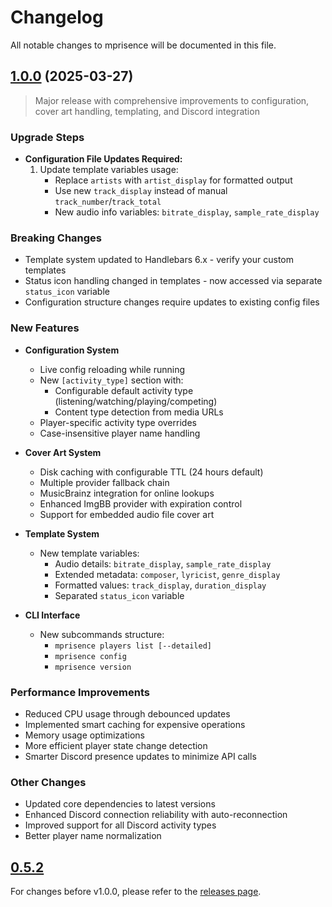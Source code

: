 # Changelog

All notable changes to mprisence will be documented in this file.

## [1.0.0](https://github.com/lazykern/mprisence/compare/v0.5.2...v1.0.0) (2025-03-27)

> Major release with comprehensive improvements to configuration, cover art handling, templating, and Discord integration

### Upgrade Steps
* **Configuration File Updates Required:**
  1. Update template variables usage:
     - Replace `artists` with `artist_display` for formatted output
     - Use new `track_display` instead of manual `track_number`/`track_total`
     - New audio info variables: `bitrate_display`, `sample_rate_display`

### Breaking Changes
* Template system updated to Handlebars 6.x - verify your custom templates
* Status icon handling changed in templates - now accessed via separate `status_icon` variable
* Configuration structure changes require updates to existing config files

### New Features
* **Configuration System**
  - Live config reloading while running
  - New `[activity_type]` section with:
    - Configurable default activity type (listening/watching/playing/competing)
    - Content type detection from media URLs
  - Player-specific activity type overrides
  - Case-insensitive player name handling

* **Cover Art System**
  - Disk caching with configurable TTL (24 hours default)
  - Multiple provider fallback chain
  - MusicBrainz integration for online lookups
  - Enhanced ImgBB provider with expiration control
  - Support for embedded audio file cover art

* **Template System**
  - New template variables:
    - Audio details: `bitrate_display`, `sample_rate_display`
    - Extended metadata: `composer`, `lyricist`, `genre_display`
    - Formatted values: `track_display`, `duration_display`
    - Separated `status_icon` variable

* **CLI Interface**
  - New subcommands structure:
    - `mprisence players list [--detailed]`
    - `mprisence config`
    - `mprisence version`

### Performance Improvements
* Reduced CPU usage through debounced updates
* Implemented smart caching for expensive operations
* Memory usage optimizations
* More efficient player state change detection
* Smarter Discord presence updates to minimize API calls

### Other Changes
* Updated core dependencies to latest versions
* Enhanced Discord connection reliability with auto-reconnection
* Improved support for all Discord activity types
* Better player name normalization

## [0.5.2](https://github.com/lazykern/mprisence/compare/v0.5.1...v0.5.2)

For changes before v1.0.0, please refer to the [releases page](https://github.com/lazykern/mprisence/releases).
